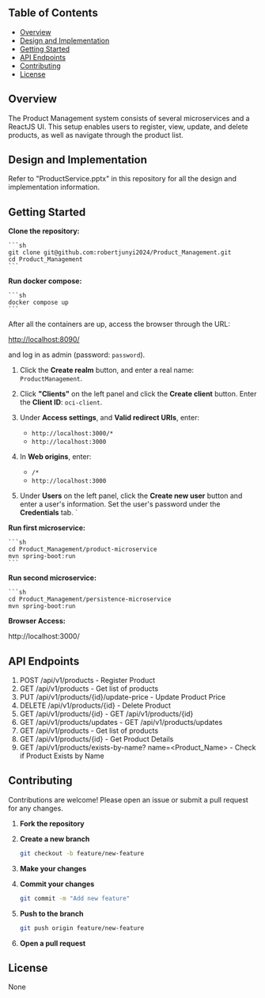 ## Table of Contents

- [Overview](#overview)
- [Design and Implementation](#implementation)
- [Getting Started](#getting-started)
- [API Endpoints](#api-endpoints)
- [Contributing](#contributing)
- [License](#license)


## Overview

The Product Management system consists of several microservices and a ReactJS UI. This setup enables users to register, view, update, and delete products, as well as navigate through the product list.

## Design and Implementation

Refer to "ProductService.pptx" in this repository for all the design and implementation information.

## Getting Started

**Clone the repository:**

    ```sh
    git clone git@github.com:robertjunyi2024/Product_Management.git
    cd Product_Management
    ```

**Run docker compose:**

    ```sh
    docker compose up
    ```

After all the containers are up, access the browser through the URL:

[http://localhost:8090/](http://localhost:8090/)

and log in as admin (password: `password`).

1. Click the **Create realm** button, and enter a real name: `ProductManagement`.

2. Click **"Clients"** on the left panel and click the **Create client** button. Enter the **Client ID**: `oci-client`.

3. Under **Access settings**, and **Valid redirect URIs**, enter:
   - `http://localhost:3000/*`
   - `http://localhost:3000`

4. In **Web origins**, enter:
   - `/*`
   - `http://localhost:3000`

5. Under **Users** on the left panel, click the **Create new user** button and enter a user's information. Set the user's password under the **Credentials** tab.
`

**Run first microservice:**

    ```sh
    cd Product_Management/product-microservice
    mvn spring-boot:run
    ```

**Run second microservice:**

    ```sh
    cd Product_Management/persistence-microservice
    mvn spring-boot:run

**Browser Access:**

http://localhost:3000/

## API Endpoints
1. POST /api/v1/products - Register Product
2. GET /api/v1/products - Get list of products
3. PUT /api/v1/products/{id}/update-price - Update Product Price
4. DELETE /api/v1/products/{id} - Delete Product
5. GET /api/v1/products/{id} - GET /api/v1/products/{id}
6. GET /api/v1/products/updates - GET /api/v1/products/updates
7. GET /api/v1/products - Get list of products
8. GET /api/v1/products/{id} - Get Product Details
9. GET /api/v1/products/exists-by-name? name=<Product_Name> - Check if Product Exists by Name

## Contributing

Contributions are welcome! Please open an issue or submit a pull request for any changes.

1. **Fork the repository**
2. **Create a new branch**
    
    ```sh
    git checkout -b feature/new-feature
    ```

3. **Make your changes**
4. **Commit your changes**
    
    ```sh
    git commit -m "Add new feature"
    ```

5. **Push to the branch**

    ```sh
    git push origin feature/new-feature
    ``` 
    
6. **Open a pull request**

## License
    
None

